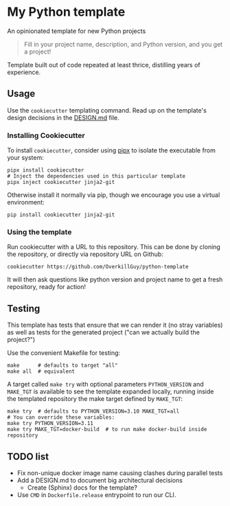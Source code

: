 # My Python template

An opinionated template for new Python projects

> Fill in your project name, description, and Python version, and you get a project!

Template built out of code repeated at least thrice, distilling years of
experience.

## Usage

Use the `cookiecutter` templating command.
Read up on the template's design decisions in the [DESIGN.md](./DESIGN.md) file.

### Installing Cookiecutter

To install `cookiecutter`, consider using [pipx](https://pypa.github.io/pipx/)
to isolate the executable from your system:

```shell
pipx install cookiecutter
# Inject the dependencies used in this particular template
pipx inject cookiecutter jinja2-git
```

Otherwise install it normally via pip, though we encourage you use a virtual
environment:

```shell
pip install cookiecutter jinja2-git
```

### Using the template

Run cookiecutter with a URL to this repository. This can be done by cloning the
repository, or directly via repository URL on Github:

```shell
cookiecutter https://github.com/OverkillGuy/python-template
```

It will then ask questions like python version and project name to get a fresh
repository, ready for action!

## Testing

This template has tests that ensure that we can render it (no stray
variables) as well as tests for the generated project ("can we
actually build the project?")

Use the convenient Makefile for testing:

```shell
make      # defaults to target "all"
make all  # equivalent
```

A target called `make try` with optional parameters `PYTHON_VERSION` and
`MAKE_TGT` is available to see the template expanded locally, running inside the
templated repository the make target defined by `MAKE_TGT`:

```shell
make try  # defaults to PYTHON_VERSION=3.10 MAKE_TGT=all
# You can override these variables:
make try PYTHON_VERSION=3.11
make try MAKE_TGT=docker-build  # to run make docker-build inside repository
```

## TODO list

- Fix non-unique docker image name causing clashes during parallel tests
- Add a DESIGN.md to document big architectural decisions
  - Create (Sphinx) docs for the template?
- Use `CMD` in `Dockerfile.release` entrypoint to run our CLI.
